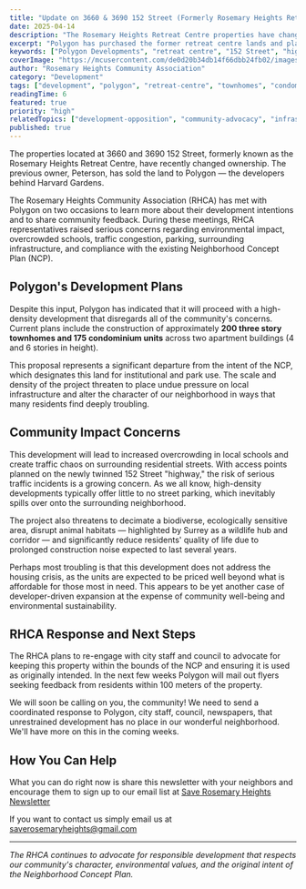 ```yaml
---
title: "Update on 3660 & 3690 152 Street (Formerly Rosemary Heights Retreat Centre)"
date: 2025-04-14
description: "The Rosemary Heights Retreat Centre properties have changed ownership from Peterson to Polygon, who plans high-density development with 200 townhomes and 175 condominiums despite community concerns."
excerpt: "Polygon has purchased the former retreat centre lands and plans to proceed with high-density development that disregards community concerns about environmental impact, school overcrowding, and traffic congestion."
keywords: ["Polygon Developments", "retreat centre", "152 Street", "high-density development", "townhomes", "condominiums", "community concerns", "Neighborhood Concept Plan", "NCP", "Rosemary Heights"]
coverImage: "https://mcusercontent.com/de0d20b34db14f66dbb24fb02/images/c60db30f-96c3-e3ff-7320-36591685f71c.png"
author: "Rosemary Heights Community Association"
category: "Development"
tags: ["development", "polygon", "retreat-centre", "townhomes", "condominiums", "NCP", "community", "concerns", "infrastructure"]
readingTime: 6
featured: true
priority: "high"
relatedTopics: ["development-opposition", "community-advocacy", "infrastructure-concerns", "environmental-protection"]
published: true
---
```


The properties located at 3660 and 3690 152 Street, formerly known as the Rosemary Heights Retreat Centre, have recently changed ownership. The previous owner, Peterson, has sold the land to Polygon — the developers behind Harvard Gardens.

The Rosemary Heights Community Association (RHCA) has met with Polygon on two occasions to learn more about their development intentions and to share community feedback. During these meetings, RHCA representatives raised serious concerns regarding environmental impact, overcrowded schools, traffic congestion, parking, surrounding infrastructure, and compliance with the existing Neighborhood Concept Plan (NCP).

## Polygon's Development Plans

Despite this input, Polygon has indicated that it will proceed with a high-density development that disregards all of the community's concerns. Current plans include the construction of approximately **200 three story townhomes and 175 condominium units** across two apartment buildings (4 and 6 stories in height).

This proposal represents a significant departure from the intent of the NCP, which designates this land for institutional and park use. The scale and density of the project threaten to place undue pressure on local infrastructure and alter the character of our neighborhood in ways that many residents find deeply troubling.

## Community Impact Concerns

This development will lead to increased overcrowding in local schools and create traffic chaos on surrounding residential streets. With access points planned on the newly twinned 152 Street "highway," the risk of serious traffic incidents is a growing concern. As we all know, high-density developments typically offer little to no street parking, which inevitably spills over onto the surrounding neighborhood. 

The project also threatens to decimate a biodiverse, ecologically sensitive area, disrupt animal habitats — highlighted by Surrey as a wildlife hub and corridor — and significantly reduce residents' quality of life due to prolonged construction noise expected to last several years.

Perhaps most troubling is that this development does not address the housing crisis, as the units are expected to be priced well beyond what is affordable for those most in need. This appears to be yet another case of developer-driven expansion at the expense of community well-being and environmental sustainability.

## RHCA Response and Next Steps

The RHCA plans to re-engage with city staff and council to advocate for keeping this property within the bounds of the NCP and ensuring it is used as originally intended. In the next few weeks Polygon will mail out flyers seeking feedback from residents within 100 meters of the property.

We will soon be calling on you, the community! We need to send a coordinated response to Polygon, city staff, council, newspapers, that unrestrained development has no place in our wonderful neighborhood. We'll have more on this in the coming weeks.

## How You Can Help

What you can do right now is share this newsletter with your neighbors and encourage them to sign up to our email list at [Save Rosemary Heights Newsletter](https://mailchi.mp/18b87d6bba01/save-rosemary-heights)

If you want to contact us simply email us at saverosemaryheights@gmail.com

---

*The RHCA continues to advocate for responsible development that respects our community's character, environmental values, and the original intent of the Neighborhood Concept Plan.*

